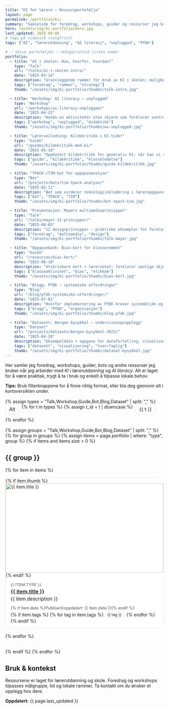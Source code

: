 ```yaml
---
title: "KI for lærere – Ressursportefølje"
layout: page
permalink: /portfolio/ki/
summary: "Samleside for foredrag, workshops, guider og ressurser jeg bruker om kunstig intelligens i lærerutdanning."
hero: /assets/img/ki-portfolio/hero.jpg
last_updated: 2025-09-08
# Tags på sidenivå (valgfritt)
tags: ["AI", "lærerutdanning", "AI literacy", "unplugged", "PfDK"]

# ✅ Selve porteføljen – rediger/utvid listen under
portfolio:
  - title: "AI i skolen: Hva, hvorfor, hvordan?"
    type: "Talk"
    url: "/talks/ai-i-skolen-intro/"
    date: "2025-03-14"
    description: "Grunnleggende rammer for bruk av KI i skolen: muligheter, risiko og didaktiske prinsipper."
    tags: ["foredrag", "rammer", "strategi"]
    thumb: "/assets/img/ki-portfolio/thumbs/talk-intro.jpg"

  - title: "Workshop: AI literacy – unplugged"
    type: "Workshop"
    url: "/workshops/ai-literacy-unplugged/"
    date: "2025-04-22"
    description: "Hands-on aktiviteter uten skjerm som forklarer sentrale KI-ideer for elever og lærerstudenter."
    tags: ["workshop", "unplugged", "didaktikk"]
    thumb: "/assets/img/ki-portfolio/thumbs/ws-unplugged.jpg"

  - title: "Lærerveiledning: Kildekritikk i KI-tider"
    type: "Guide"
    url: "/guides/kildekritikk-med-ki/"
    date: "2025-05-10"
    description: "Oppdatert kildekritikk for generativ KI: når kan vi stole på hva – og hvordan kvalitetssikre."
    tags: ["guide", "kildekritikk", "klasseledelse"]
    thumb: "/assets/img/ki-portfolio/thumbs/guide-kildekritikk.jpg"

  - title: "TPACK-/TIM-bot for oppgaveanalyse"
    type: "Bot"
    url: "/projects/bots/tim-tpack-analyse/"
    date: "2025-02-11"
    description: "Bot som vurderer teknologiinkludering i læreroppgaver basert på TPACK/TIM."
    tags: ["bot", "TPACK", "TIM"]
    thumb: "/assets/img/ki-portfolio/thumbs/bot-tpack-tim.jpg"

  - title: "Presentasjon: Mayers multimedieprinsipper"
    type: "Talk"
    url: "/talks/mayer-12-prinsipper/"
    date: "2025-08-05"
    description: "12 designprinsipper – praktiske eksempler for forelesning og emnedesign."
    tags: ["foredrag", "multimedia", "design"]
    thumb: "/assets/img/ki-portfolio/thumbs/talk-mayer.jpg"

  - title: "Oppgavebank: Bias-kort for klasserommet"
    type: "Guide"
    url: "/resources/bias-kort/"
    date: "2025-06-18"
    description: "Utskrivbare kort + lærernotat: forklarer vanlige skjevheter og tiltak i KI-systemer."
    tags: ["klasseaktivitet", "bias", "etikkom"]
    thumb: "/assets/img/ki-portfolio/thumbs/bias-kort.jpg"

  - title: "Blogg: PfDK – systemiske utfordringer"
    type: "Blog"
    url: "/blog/pfdk-systemiske-utfordringer/"
    date: "2025-07-01"
    description: "Hvorfor implementering av PfDK krever systemblikk og organisatoriske grep."
    tags: ["blogg", "PfDK", "organisasjon"]
    thumb: "/assets/img/ki-portfolio/thumbs/blog-pfdk.jpg"

  - title: "Datasett: Bergen bysykkel – undervisningsopplegg"
    type: "Dataset"
    url: "/projects/datasets/bergen-bysykkel-2023/"
    date: "2025-04-28"
    description: "Eksempeldata + oppgave for datafortelling, visualisering og vurdering."
    tags: ["datasett", "visualisering", "tverrfaglig"]
    thumb: "/assets/img/ki-portfolio/thumbs/dataset-bysykkel.jpg"
---
```


<!-- Introseksjon -->
<section class="max-w-3xl">
  <p>Her samler jeg foredrag, workshops, guider, bots og andre ressurser jeg bruker når jeg arbeider med <em>KI i lærerutdanning</em> og <em>AI literacy</em>. Alt er laget for å være praktisk, trygt å ta i bruk og enkelt å tilpasse lokale behov.</p>
  <p><strong>Tips:</strong> Bruk filterknappene for å finne riktig format, eller bla deg gjennom alt i kortoversikten under.</p>
</section>

<!-- Filterknapper (enkelt, basert på 'type') -->
<div class="filters" style="margin: 1rem 0;">
  {% assign types = "Talk,Workshop,Guide,Bot,Blog,Dataset" | split: "," %}
  <div class="btn-row" style="display:flex;flex-wrap:wrap;gap:.5rem;">
    <a href="#alt" class="btn">Alt</a>
    {% for t in types %}
      {% assign t_id = t | downcase %}
      <a href="#{{ t_id }}" class="btn">{{ t }}</a>
    {% endfor %}
  </div>
</div>

<!-- Litt enkel, lokal CSS -->
<style>
  .btn {
    border: 1px solid var(--border, #ddd);
    padding: .4rem .7rem;
    border-radius: .6rem;
    text-decoration: none;
    font-size: .95rem;
  }
  .card-grid {
    display: grid;
    gap: 1rem;
    grid-template-columns: repeat(auto-fill, minmax(260px, 1fr));
    margin: 1rem 0 2rem;
  }
  .card {
    border: 1px solid #e8e8e8;
    border-radius: 12px;
    overflow: hidden;
    display: flex;
    flex-direction: column;
    background: #fff;
  }
  .card img { width: 100%; aspect-ratio: 16/9; object-fit: cover; }
  .card-body { padding: .9rem 1rem; }
  .card-type { font-size: .75rem; opacity:.8; text-transform: uppercase; letter-spacing:.04em; }
  .card-title { margin: .2rem 0 .3rem; font-weight: 600; }
  .card-desc { font-size: .95rem; line-height: 1.35; margin: 0 0 .6rem; }
  .card-meta { font-size: .8rem; opacity: .75; }
  .tag { display:inline-block; font-size:.75rem; padding:.15rem .45rem; border:1px solid #ddd; border-radius:.5rem; margin:.2rem .2rem 0 0;}
</style>

<!-- Kortsekjoner, gruppert på type -->
<div id="alt"></div>
{% assign groups = "Talk,Workshop,Guide,Bot,Blog,Dataset" | split: "," %}
{% for group in groups %}
  {% assign items = page.portfolio | where: "type", group %}
  {% if items and items.size > 0 %}
  <section id="{{ group | downcase }}">
    <h2 style="margin-top:2rem;">{{ group }}</h2>
    <div class="card-grid">
      {% for item in items %}
      <article class="card">
        {% if item.thumb %}<a href="{{ item.url }}"><img src="{{ item.thumb }}" alt="{{ item.title }}"></a>{% endif %}
        <div class="card-body">
          <div class="card-type">{{ item.type }}</div>
          <h3 class="card-title"><a href="{{ item.url }}">{{ item.title }}</a></h3>
          <p class="card-desc">{{ item.description }}</p>
          <div class="card-meta">
            {% if item.date %}Publisert/oppdatert: {{ item.date }}{% endif %}
          </div>
          <div>
            {% if item.tags %}
              {% for tag in item.tags %}
                <span class="tag">{{ tag }}</span>
              {% endfor %}
            {% endif %}
          </div>
        </div>
      </article>
      {% endfor %}
    </div>
  </section>
  {% endif %}
{% endfor %}

<!-- Bunntekst: kontakt/rammer -->
<section class="max-w-3xl" style="margin-top:2rem;">
  <h2>Bruk & kontekst</h2>
  <p>Ressursene er laget for lærerutdanning og skole. Foredrag og workshops tilpasses målgruppe, tid og lokale rammer. Ta kontakt om du ønsker et opplegg hos dere.</p>
  <p><strong>Oppdatert:</strong> {{ page.last_updated }}</p>
</section>
